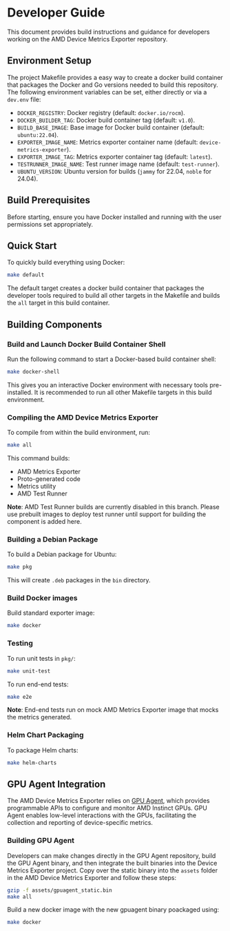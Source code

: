 # Developer Guide

This document provides build instructions and guidance for developers working on the AMD Device Metrics Exporter repository.

## Environment Setup

The project Makefile provides a easy way to create a docker build container that packages the Docker and Go versions needed to build this repository. The following environment variables can be set, either directly or via a `dev.env` file:

- `DOCKER_REGISTRY`: Docker registry (default: `docker.io/rocm`).
- `DOCKER_BUILDER_TAG`: Docker build container tag (default: `v1.0`).
- `BUILD_BASE_IMAGE`: Base image for Docker build container (default: `ubuntu:22.04`).
- `EXPORTER_IMAGE_NAME`: Metrics exporter container name (default: `device-metrics-exporter`).
- `EXPORTER_IMAGE_TAG`: Metrics exporter container tag (default: `latest`).
- `TESTRUNNER_IMAGE_NAME`: Test runner image name (default: `test-runner`).
- `UBUNTU_VERSION`: Ubuntu version for builds (`jammy` for 22.04, `noble` for 24.04).

## Build Prerequisites

Before starting, ensure you have Docker installed and running with the user permissions set appropriately.

## Quick Start

To quickly build everything using Docker:
```bash
make default
```

The default target creates a docker build container that packages the developer tools required to build all other targets in the Makefile and builds the `all` target in this build container.

## Building Components

### Build and Launch Docker Build Container Shell

Run the following command to start a Docker-based build container shell:

```bash
make docker-shell
```

This gives you an interactive Docker environment with necessary tools pre-installed. It is recommended to run all other Makefile targets in this build environment.

### Compiling the AMD Device Metrics Exporter

To compile from within the build environment, run:

```bash
make all
```

This command builds:
- AMD Metrics Exporter
- Proto-generated code
- Metrics utility
- AMD Test Runner

**Note**: AMD Test Runner builds are currently disabled in this branch. Please use prebuilt images to deploy test runner until support for building the component is added here.

### Building a Debian Package

To build a Debian package for Ubuntu:

```bash
make pkg
```

This will create `.deb` packages in the `bin` directory.

### Build Docker images

Build standard exporter image:

```bash
make docker
```

### Testing

To run unit tests in `pkg/`:

```bash
make unit-test
```

To run end-end tests:

```bash
make e2e
```

**Note**: End-end tests run on mock AMD Metrics Exporter image that mocks the metrics generated.

### Helm Chart Packaging

To package Helm charts:

```bash
make helm-charts
```

## GPU Agent Integration

The AMD Device Metrics Exporter relies on [GPU Agent](https://github.com/ROCm/gpu-agent/), which provides programmable APIs to configure and monitor AMD Instinct GPUs. GPU Agent enables low-level interactions with the GPUs, facilitating the collection and reporting of device-specific metrics.

### Building GPU Agent

Developers can make changes directly in the GPU Agent repository, build the GPU Agent binary, and then integrate the built binaries into the Device Metrics Exporter project. Copy over the static binary into the `assets` folder in the AMD Device Metrics Exporter and follow these steps:

```bash
gzip -f assets/gpuagent_static.bin
make all
```

Build a new docker image with the new gpuagent binary poackaged using:

```bash
make docker
```

